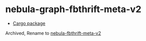 # nebula-graph-fbthrift-meta-v2

* [Cargo package](https://crates.io/crates/nebula-graph-fbthrift-meta-v2)

Archived, Rename to [nebula-fbthrift-meta-v2](https://crates.io/crates/nebula-fbthrift-meta-v2)
